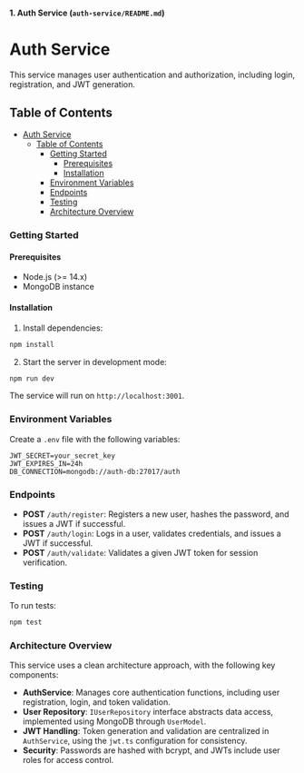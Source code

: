 #### 1. **Auth Service (`auth-service/README.md`)**

# Auth Service

This service manages user authentication and authorization, including login, registration, and JWT generation.

## Table of Contents

- [Auth Service](#auth-service)
  - [Table of Contents](#table-of-contents)
    - [Getting Started](#getting-started)
      - [Prerequisites](#prerequisites)
      - [Installation](#installation)
    - [Environment Variables](#environment-variables)
    - [Endpoints](#endpoints)
    - [Testing](#testing)
    - [Architecture Overview](#architecture-overview)

### Getting Started

#### Prerequisites

- Node.js (>= 14.x)
- MongoDB instance

#### Installation

1. Install dependencies:
```bash
npm install
```


2. Start the server in development mode:
```bash
npm run dev
```

The service will run on `http://localhost:3001`.

### Environment Variables

Create a `.env` file with the following variables:

```plaintext
JWT_SECRET=your_secret_key
JWT_EXPIRES_IN=24h
DB_CONNECTION=mongodb://auth-db:27017/auth
```

### Endpoints

- **POST** `/auth/register`: Registers a new user, hashes the password, and issues a JWT if successful.
- **POST** `/auth/login`: Logs in a user, validates credentials, and issues a JWT if successful.
- **POST** `/auth/validate`: Validates a given JWT token for session verification.

### Testing

To run tests:

```bash
npm test
```

### Architecture Overview

This service uses a clean architecture approach, with the following key components:

- **AuthService**: Manages core authentication functions, including user registration, login, and token validation.
- **User Repository**: `IUserRepository` interface abstracts data access, implemented using MongoDB through `UserModel`.
- **JWT Handling**: Token generation and validation are centralized in `AuthService`, using the `jwt.ts` configuration for consistency.
- **Security**: Passwords are hashed with bcrypt, and JWTs include user roles for access control.
